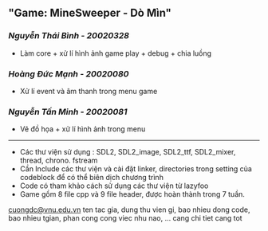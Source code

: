 ## "Game: MineSweeper - Dò Mìn" 
### *Nguyễn Thái Bình - 20020328*
* Làm core + xử lí hình ảnh game play + debug + chia luồng
### *Hoàng Đức Mạnh - 20020080*
*  Xử lí event và âm thanh trong menu game
### *Nguyễn Tấn Minh - 20020081*
* Vẽ đồ họa + xử lí hình ảnh trong menu
***
* Các thư viện sử dụng : SDL2, SDL2_image, SDL2_ttf, SDL2_mixer, thread, chrono. fstream
* Cần Include các thư viện và cài đặt linker, directories trong setting của codeblock để có thể biên dịch chương trình
* Code có tham khảo cách sử dụng các thư viện từ lazyfoo
* Game gồm 8 file cpp và 9 file header, được hoàn thành trong 7 tuần.

cuongdc@vnu.edu.vn
ten tac gia, dung thu vien gi, bao nhieu dong code, bao nhieu tgian, phan cong cong viec nhu nao, … cang chi tiet cang tot
